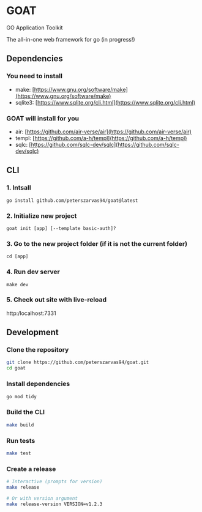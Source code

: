 # GOAT

GO Application Toolkit

The all-in-one web framework for go (in progress!)

## Dependencies

### You need to install

- make: [https://www.gnu.org/software/make](https://www.gnu.org/software/make)
- sqlite3: [https://www.sqlite.org/cli.html](https://www.sqlite.org/cli.html)

### GOAT will install for you

- air: [https://github.com/air-verse/air](https://github.com/air-verse/air)
- templ: [https://github.com/a-h/templ](https://github.com/a-h/templ)
- sqlc: [https://github.com/sqlc-dev/sqlc](https://github.com/sqlc-dev/sqlc)

## CLI

### 1. Intsall

`go install github.com/peterszarvas94/goat@latest`

### 2. Initialize new project

`goat init [app] [--template basic-auth]?`

### 3. Go to the new project folder (if it is not the current folder)

`cd [app]`

### 4. Run dev server

`make dev`

### 5. Check out site with live-reload

http:/localhost:7331

## Development

### Clone the repository

```bash
git clone https://github.com/peterszarvas94/goat.git
cd goat
```

### Install dependencies

```bash
go mod tidy
```

### Build the CLI

```bash
make build
```

### Run tests

```bash
make test
```

### Create a release

```bash
# Interactive (prompts for version)
make release

# Or with version argument
make release-version VERSION=v1.2.3
```
